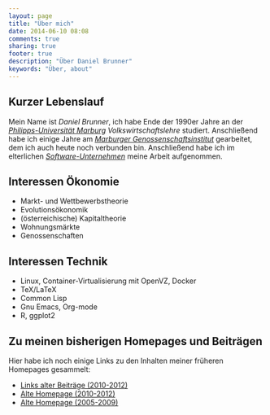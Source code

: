 ```yaml
---
layout: page
title: "Über mich"
date: 2014-06-10 08:08
comments: true
sharing: true
footer: true
description: "Über Daniel Brunner"
keywords: "Über, about"
---
```


## Kurzer Lebenslauf

Mein Name ist *Daniel Brunner*, ich habe Ende der 1990er Jahre an der
*[Philipps-Universität Marburg](http://www.uni-marburg.de)*
*Volkswirtschaftslehre* studiert. Anschließend habe ich einige Jahre
am *[Marburger Genossenschaftsinstitut](http://www.ifg-marburg.de)*
gearbeitet, dem ich auch heute noch verbunden bin. Anschließend habe
ich im elterlichen
*[Software-Unternehmen](http://www.systemhaus-brunner.de)* meine
Arbeit aufgenommen.

## Interessen Ökonomie 

* Markt- und Wettbewerbstheorie
* Evolutionsökonomik 
* (österreichische) Kapitaltheorie 
* Wohnungsmärkte
* Genossenschaften

## Interessen Technik

* Linux, Container-Virtualisierung mit OpenVZ, Docker
* TeX/LaTeX 
* Common Lisp 
* Gnu Emacs, Org-mode
* R, ggplot2 

## Zu meinen bisherigen Homepages und Beiträgen

Hier habe ich noch einige Links zu den Inhalten meiner früheren
Homepages gesammelt: 

* [Links alter Beiträge (2010-2012)](/link-sammlung/)
* [Alte Homepage (2010-2012)](http://archive.dbrunner.de)
* [Alte Homepage (2005-2009)](http://archive.dbrunner.de/old/main.html) 
